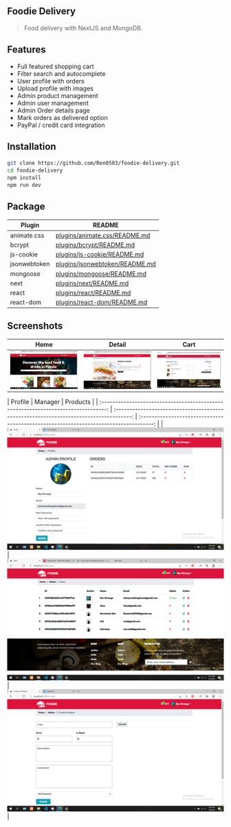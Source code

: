 ## Foodie Delivery 

> Food delivery with NextJS and MongoDB.

## Features

- Full featured shopping cart
- Filter search and autocomplete
- User profile with orders
- Upload profile with images
- Admin product management
- Admin user management
- Admin Order details page
- Mark orders as delivered option
- PayPal / credit card integration

## Installation

```sh
git clone https://github.com/Ren0503/foodie-delivery.git
cd foodie-delivery
npm install
npm run dev
```
## Package

| Plugin | README |
| ------ | ------ |
| animate.css | [plugins/animate.css/README.md](https://github.com/animate-css/animate.css/blob/main/README.md) |
| bcrypt | [plugins/bcrypt/README.md](https://github.com/dcodeIO/bcrypt.js/blob/master/README.md) |
| js-cookie | [plugins/js-cookie/README.md](https://github.com/js-cookie/js-cookie/blob/master/README.md) |
| jsonwebtoken | [plugins/jsonwebtoken/README.md](https://github.com/auth0/node-jsonwebtoken/blob/master/README.md) |
| mongoose | [plugins/mongoose/README.md](https://github.com/Automattic/mongoose/blob/master/README.md) |
| next | [plugins/next/README.md](https://github.com/emotion-js/next/blob/master/README.md)|
| react | [plugins/react/README.md](https://github.com/facebook/react/blob/master/README.md) |
| react-dom | [plugins/react-dom/README.md](https://github.com/facebook/react/blob/master/packages/react-dom/README.md) |

## Screenshots
|                                        Home                                        |                                        Detail                                        |                                        Cart                                        |
| :--------------------------------------------------------------------------------: | :------------------------------------------------------------------------------------: | :-----------------------------------------------------------------------------------: |
| ![](https://github.com/Ren0503/foodie-delivery/blob/main/assets/demo/156907361_290900479049356_8743968804329020303_n.png) | ![](https://github.com/Ren0503/foodie-delivery/blob/main/assets/demo/158257098_492201165126466_3003255984271229247_n.png) | ![](https://github.com/Ren0503/foodie-delivery/blob/main/assets/demo/155841200_4409536999076065_6002408063302781340_n.png) |

|                                        Profile                                        |                                        Manager                                        |                                        Products                                        |
| 
:--------------------------------------------------------------------------------: | :------------------------------------------------------------------------------------: | :-----------------------------------------------------------------------------------: |
| ![](https://github.com/Ren0503/foodie-delivery/blob/main/assets/demo/158120195_1163433210775860_2523027022869281743_n.png) | ![](https://github.com/Ren0503/foodie-delivery/blob/main/assets/demo/156442896_1732948906879839_3960325433141820867_n.png) | ![](https://github.com/Ren0503/foodie-delivery/blob/main/assets/demo/156434492_271906124495745_8664491753734605833_n.png) |